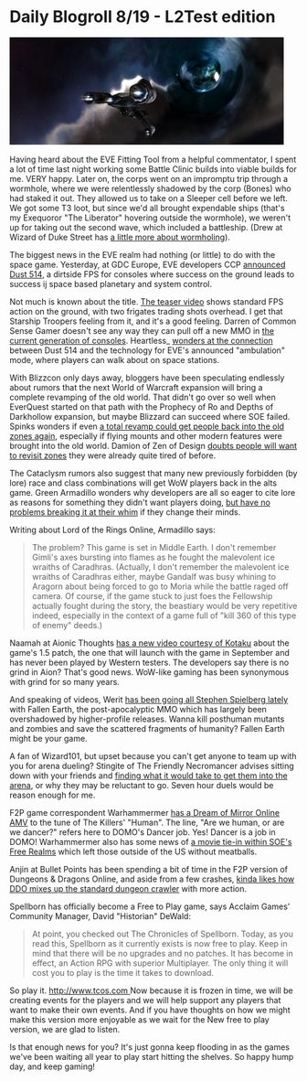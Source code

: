 # Daily Blogroll 8/19 - L2Test edition

![Wormhole diving in EVE Online](../uploads/2009/08/ExeFile-2009-08-18-21-44-27-54.jpg "Wormhole diving in EVE Online")

Having heard about the EVE Fitting Tool from a helpful commentator, I spent a lot of time last night working some Battle Clinic builds into viable builds for me. VERY happy. Later on, the corps went on an impromptu trip through a wormhole, where we were relentlessly shadowed by the corp (Bones) who had staked it out. They allowed us to take on a Sleeper cell before we left. We got some T3 loot, but since we'd all brought expendable ships (that's my Exequoror "The Liberator" hovering outside the wormhole), we weren't up for taking out the second wave, which included a battleship. (Drew at Wizard of Duke Street has [a little more about wormholing](http://dukestreet.org/archives/004716.html)).

The biggest news in the EVE realm had nothing (or little) to do with the space game. Yesterday, at GDC Europe, EVE developers CCP [announced Dust 514](http://www.gamasutra.com/php-bin/news_index.php?story=24886), a dirtside FPS for consoles where success on the ground leads to success ij space based planetary and system control. 

Not much is known about the title. [The teaser video](http://www.cedarstreet.net/2009/08/dust-514.html) shows standard FPS action on the ground, with two frigates trading shots overhead. I get that Starship Troopers feeling from it, and it's a good feeling. Darren of Common Sense Gamer doesn't see any way they can pull off a new MMO in [the current generation of consoles](http://commonsensegamer.com/?p=1447). Heartless\_ [wonders at the connection](http://hgamer.blogspot.com/2009/08/scott-jennings-in-left-field-finds-dust.html) between Dust 514 and the technology for EVE's announced "ambulation" mode, where players can walk about on space stations. 

With Blizzcon only days away, bloggers have been speculating endlessly about rumors that the next World of Warcraft expansion will bring a complete revamping of the old world. That didn't go over so well when EverQuest started on that path with the Prophecy of Ro and Depths of Darkhollow expansion, but maybe Blizzard can succeed where SOE failed. Spinks wonders if even [a total revamp could get people back into the old zones again](http://spinksville.wordpress.com/2009/08/19/the-problem-of-old-content-and-is-recycling-the-answer/), especially if flying mounts and other modern features were brought into the old world. Damion of Zen of Design [doubts people will want to revisit zones](http://www.zenofdesign.com/2009/06/21/content-exists-to-be-consumed/) they were already quite tired of before.

The Cataclysm rumors also suggest that many new previously forbidden (by lore) race and class combinations will get WoW players back in the alts game. Green Armadillo wonders why developers are all so eager to cite lore as reasons for something they didn't want players doing, [but have no problems breaking it at their whim](http://playervsdeveloper.blogspot.com/2009/08/role-of-lore.html) if they change their minds.

Writing about Lord of the Rings Online, Armadillo says:


> The problem? This game is set in Middle Earth. I don't remember Gimli's axes bursting into flames as he fought the malevolent ice wraiths of Caradhras. (Actually, I don't remember the malevolent ice wraiths of Caradhras either, maybe Gandalf was busy whining to Aragorn about being forced to go to Moria while the battle raged off camera. Of course, if the game stuck to just foes the Fellowship actually fought during the story, the beastiary would be very repetitive indeed, especially in the context of a game full of "kill 360 of this type of enemy" deeds.)



Naamah at Aionic Thoughts [has a new video courtesy of Kotaku](http://aionicthoughts.wordpress.com/2009/08/19/1-5-impressions-here-get-your-1-5-impressions/) about the game's 1.5 patch, the one that will launch with the game in September and has never been played by Western testers. The developers say there is no grind in Aion? That's good news. WoW-like gaming has been synonymous with grind for so many years.

And speaking of videos, Werit [has been going all Stephen Spielberg lately](http://www.weritsblog.com/2009/08/fallen-earth-walkthrough-part-2.html) with Fallen Earth, the post-apocalyptic MMO which has largely been overshadowed by higher-profile releases. Wanna kill posthuman mutants and zombies and save the scattered fragments of humanity? Fallen Earth might be your game.

A fan of Wizard101, but upset because you can't get anyone to team up with you for arena dueling? Stingite of The Friendly Necromancer advises sitting down with your friends and [finding what it would take to get them into the arena](http://thefriendlynecromancer.blogspot.com/2009/08/got-question-from-long-time-reader-here.html), or why they may be reluctant to go. Seven hour duels would be reason enough for me.

F2P game correspondent Warhammermer [has a Dream of Mirror Online AMV](http://en.wikipedia.org/wiki/Human_%28The_Killers_song%29) to the tune of The Killers' "Human". The line, "Are we human, or are we dancer?" refers here to DOMO's Dancer job. Yes! Dancer is a job in DOMO! Warhammermer also has some news of [a movie tie-in within SOE's Free Realms](http://exploringwar.wordpress.com/2009/08/18/free-realms-its-raining-veg/) which left those outside of the US without meatballs. 

Anjin at Bullet Points has been spending a bit of time in the F2P version of Dungeons & Dragons Online, and aside from a few crashes, [kinda likes how DDO mixes up the standard dungeon crawler](http://bulletpointsblog.blogspot.com/2009/08/played-lately-dungeons-dragons-online.html) with more action.

Spellborn has officially become a Free to Play game, says Acclaim Games' Community Manager, David "Historian" DeWald:


> At point, you checked out The Chronicles of Spellborn. Today, as you read this, Spellborn as it currently exists is now free to play. Keep in mind that there will be no upgrades and no patches. It has become in effect, an Action RPG with superior Multiplayer. The only thing it will cost you to play is the time it takes to download.

So play it. [http://www.tcos.com
](http://www.tcos.com)
Now because it is frozen in time, we will be creating events for the players and we will help support any players that want to make their own events. And if you have thoughts on how we might make this version more enjoyable as we wait for the New free to play version, we are glad to listen.




Is that enough news for you? It's just gonna keep flooding in as the games we've been waiting all year to play start hitting the shelves. So happy hump day, and keep gaming!

